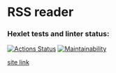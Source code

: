 # RSS reader

### Hexlet tests and linter status:
[![Actions Status](https://github.com/springmelody/frontend-project-lvl3/workflows/hexlet-check/badge.svg)](https://github.com/springmelody/frontend-project-lvl3/actions)
[![Maintainability](https://api.codeclimate.com/v1/badges/b83d7d9f3f3cf71fa05f/maintainability)](https://codeclimate.com/github/springmelody/frontend-project-lvl3/maintainability)

[site link](https://frontend-project-lvl3-two-sage.vercel.app/) 
